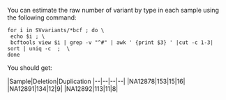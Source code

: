 You can estimate the raw number of variant by type in each sample using the following command:

```
for i in SVvariants/*bcf ; do \
 echo $i ; \
 bcftools view $i | grep -v "^#" | awk ' {print $3} ' |cut -c 1-3| sort | uniq -c  ;  \
done
```

You should get:

|Sample|Deletion|Duplication
|--|--|--|--|
|NA12878|153|15|16|
|NA12891|134|12|9|
|NA12892|113|11|8|
